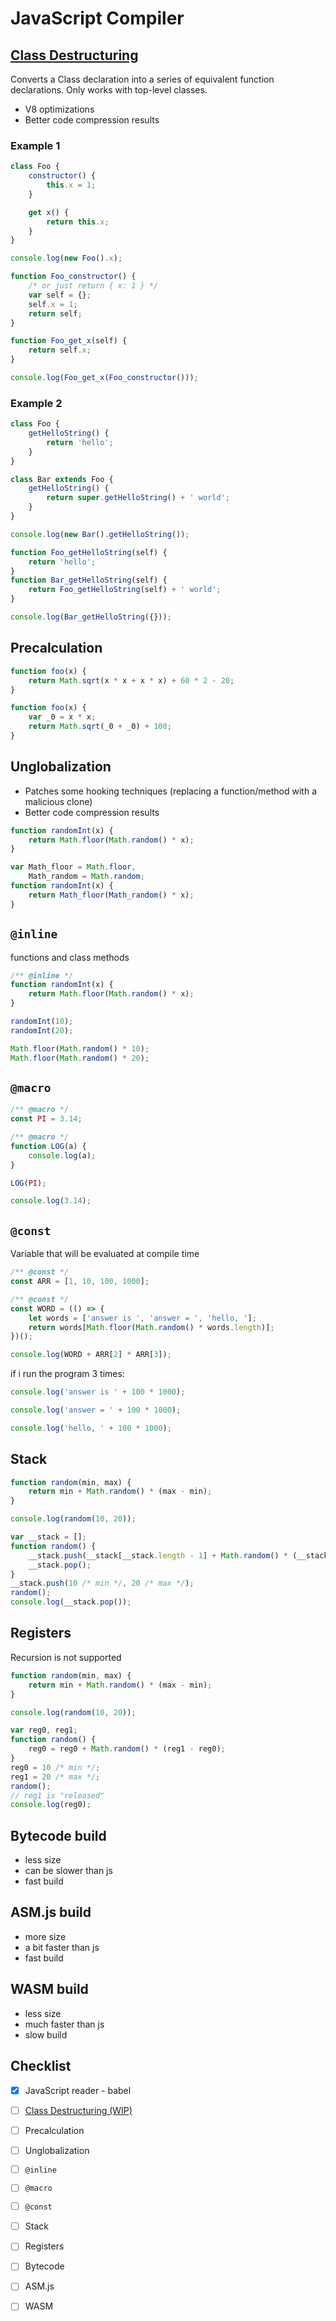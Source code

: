 # JavaScript Compiler

## [Class Destructuring](https://github.com/GDenisC/jsc/issues/1)

Converts a Class declaration into a series of equivalent function declarations.
Only works with top-level classes.

- V8 optimizations
- Better code compression results

### Example 1

```js
class Foo {
    constructor() {
        this.x = 1;
    }

    get x() {
        return this.x;
    }
}

console.log(new Foo().x);
```

```js
function Foo_constructor() {
    /* or just return { x: 1 } */
    var self = {};
    self.x = 1;
    return self;
}

function Foo_get_x(self) {
    return self.x;
}

console.log(Foo_get_x(Foo_constructor()));
```

### Example 2

```js
class Foo {
    getHelloString() {
        return 'hello';
    }
}

class Bar extends Foo {
    getHelloString() {
        return super.getHelloString() + ' world';
    }
}

console.log(new Bar().getHelloString());
```

```js
function Foo_getHelloString(self) {
    return 'hello';
}
function Bar_getHelloString(self) {
    return Foo_getHelloString(self) + ' world';
}

console.log(Bar_getHelloString({}));
```

## Precalculation

```js
function foo(x) {
    return Math.sqrt(x * x + x * x) + 60 * 2 - 20;
}
```

```js
function foo(x) {
    var _0 = x * x;
    return Math.sqrt(_0 + _0) + 100;
}
```

## Unglobalization

- Patches some hooking techniques (replacing a function/method with a malicious clone)
- Better code compression results

```js
function randomInt(x) {
    return Math.floor(Math.random() * x);
}
```

```js
var Math_floor = Math.floor,
    Math_random = Math.random;
function randomInt(x) {
    return Math_floor(Math_random() * x);
}
```

## `@inline`

functions and class methods

```js
/** @inline */
function randomInt(x) {
    return Math.floor(Math.random() * x);
}

randomInt(10);
randomInt(20);
```

```js
Math.floor(Math.random() * 10);
Math.floor(Math.random() * 20);
```

## `@macro`

```js
/** @macro */
const PI = 3.14;

/** @macro */
function LOG(a) {
    console.log(a);
}

LOG(PI);
```

```js
console.log(3.14);
```

## `@const`

Variable that will be evaluated at compile time

```js
/** @const */
const ARR = [1, 10, 100, 1000];

/** @const */
const WORD = (() => {
    let words = ['answer is ', 'answer = ', 'hello, '];
    return words[Math.floor(Math.random() * words.length)];
})();

console.log(WORD + ARR[2] * ARR[3]);
```

if i run the program 3 times:

```js
console.log('answer is ' + 100 * 1000);
```

```js
console.log('answer = ' + 100 * 1000);
```

```js
console.log('hello, ' + 100 * 1000);
```

## Stack

```js
function random(min, max) {
    return min + Math.random() * (max - min);
}

console.log(random(10, 20));
```

```js
var __stack = [];
function random() {
    __stack.push(__stack[__stack.length - 1] + Math.random() * (__stack[__stack.length - 2] - __stack.pop()));
    __stack.pop();
}
__stack.push(10 /* min */, 20 /* max */);
random();
console.log(__stack.pop());
```

## Registers

Recursion is not supported

```js
function random(min, max) {
    return min + Math.random() * (max - min);
}

console.log(random(10, 20));
```

```js
var reg0, reg1;
function random() {
    reg0 = reg0 + Math.random() * (reg1 - reg0);
}
reg0 = 10 /* min */;
reg1 = 20 /* max */;
random();
// reg1 is "released"
console.log(reg0);
```

## Bytecode build

- less size
- can be slower than js
- fast build

## ASM.js build

- more size
- a bit faster than js
- fast build

## WASM build

- less size
- much faster than js
- slow build

## Checklist

- [x] JavaScript reader - babel

- [ ] [Class Destructuring (WIP)](https://github.com/GDenisC/jsc/issues/1)

- [ ] Precalculation

- [ ] Unglobalization

- [ ] `@inline`

- [ ] `@macro`

- [ ] `@const`

- [ ] Stack

- [ ] Registers

- [ ] Bytecode

- [ ] ASM.js

- [ ] WASM
